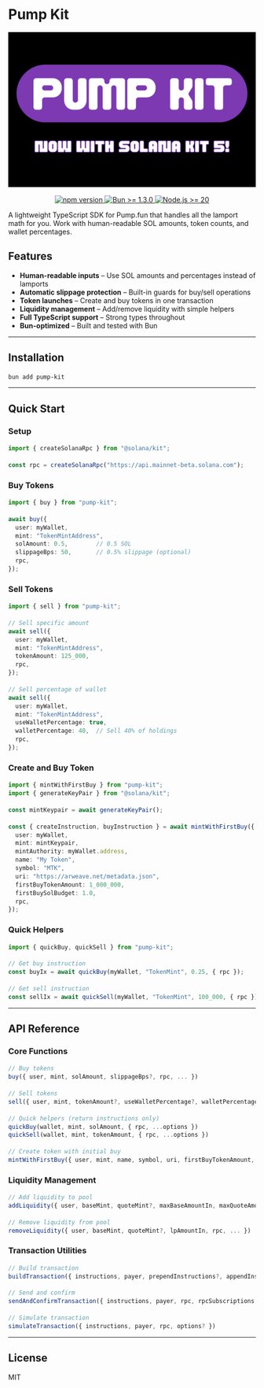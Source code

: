 # Pump Kit

<p align="center">
  <img src="@pump-kit.png" alt="Pump Kit" width="600" />
</p>

<p align="center">
  <a href="https://www.npmjs.com/package/pump-kit">
    <img src="https://img.shields.io/npm/v/pump-kit.svg?logo=npm&label=npm" alt="npm version" />
  </a>
  <a href="https://bun.sh">
    <img src="https://img.shields.io/badge/bun-%3E%3D1.3.0-000000?logo=bun&logoColor=fff" alt="Bun >= 1.3.0" />
  </a>
  <a href="https://nodejs.org/en">
    <img src="https://img.shields.io/badge/node-%3E%3D20-43853d?logo=node.js&logoColor=fff" alt="Node.js >= 20" />
  </a>
</p>

A lightweight TypeScript SDK for Pump.fun that handles all the lamport math for you. Work with human-readable SOL amounts, token counts, and wallet percentages.

## Features

- **Human-readable inputs** – Use SOL amounts and percentages instead of lamports
- **Automatic slippage protection** – Built-in guards for buy/sell operations
- **Token launches** – Create and buy tokens in one transaction
- **Liquidity management** – Add/remove liquidity with simple helpers
- **Full TypeScript support** – Strong types throughout
- **Bun-optimized** – Built and tested with Bun

---

## Installation

```bash
bun add pump-kit
```

---

## Quick Start

### Setup

```ts
import { createSolanaRpc } from "@solana/kit";

const rpc = createSolanaRpc("https://api.mainnet-beta.solana.com");
```

### Buy Tokens

```ts
import { buy } from "pump-kit";

await buy({
  user: myWallet,
  mint: "TokenMintAddress",
  solAmount: 0.5,        // 0.5 SOL
  slippageBps: 50,       // 0.5% slippage (optional)
  rpc,
});
```

### Sell Tokens

```ts
import { sell } from "pump-kit";

// Sell specific amount
await sell({
  user: myWallet,
  mint: "TokenMintAddress",
  tokenAmount: 125_000,
  rpc,
});

// Sell percentage of wallet
await sell({
  user: myWallet,
  mint: "TokenMintAddress",
  useWalletPercentage: true,
  walletPercentage: 40,  // Sell 40% of holdings
  rpc,
});
```

### Create and Buy Token

```ts
import { mintWithFirstBuy } from "pump-kit";
import { generateKeyPair } from "@solana/kit";

const mintKeypair = await generateKeyPair();

const { createInstruction, buyInstruction } = await mintWithFirstBuy({
  user: myWallet,
  mint: mintKeypair,
  mintAuthority: myWallet.address,
  name: "My Token",
  symbol: "MTK",
  uri: "https://arweave.net/metadata.json",
  firstBuyTokenAmount: 1_000_000,
  firstBuySolBudget: 1.0,
  rpc,
});
```

### Quick Helpers

```ts
import { quickBuy, quickSell } from "pump-kit";

// Get buy instruction
const buyIx = await quickBuy(myWallet, "TokenMint", 0.25, { rpc });

// Get sell instruction
const sellIx = await quickSell(myWallet, "TokenMint", 100_000, { rpc });
```

---

## API Reference

### Core Functions

```ts
// Buy tokens
buy({ user, mint, solAmount, slippageBps?, rpc, ... })

// Sell tokens
sell({ user, mint, tokenAmount?, useWalletPercentage?, walletPercentage?, rpc, ... })

// Quick helpers (return instructions only)
quickBuy(wallet, mint, solAmount, { rpc, ...options })
quickSell(wallet, mint, tokenAmount, { rpc, ...options })

// Create token with initial buy
mintWithFirstBuy({ user, mint, name, symbol, uri, firstBuyTokenAmount, firstBuySolBudget, rpc, ... })
```

### Liquidity Management

```ts
// Add liquidity to pool
addLiquidity({ user, baseMint, quoteMint?, maxBaseAmountIn, maxQuoteAmountIn, rpc, ... })

// Remove liquidity from pool
removeLiquidity({ user, baseMint, quoteMint?, lpAmountIn, rpc, ... })
```

### Transaction Utilities

```ts
// Build transaction
buildTransaction({ instructions, payer, prependInstructions?, appendInstructions?, rpc })

// Send and confirm
sendAndConfirmTransaction({ instructions, payer, rpc, rpcSubscriptions, ... })

// Simulate transaction
simulateTransaction({ instructions, payer, rpc, options? })
```

---

## License

MIT
